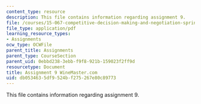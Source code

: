 ```yaml
---
content_type: resource
description: This file contains information regarding assignment 9.
file: /courses/15-067-competitive-decision-making-and-negotiation-spring-2011/db0534635df9524bf275267e80c89773_MIT15_067S11_assgn09.pdf
file_type: application/pdf
learning_resource_types:
- Assignments
ocw_type: OCWFile
parent_title: Assignments
parent_type: CourseSection
parent_uid: 0ebbd238-3ebb-f9f8-921b-159023f2ff9d
resourcetype: Document
title: Assignment 9 WineMaster.com
uid: db053463-5df9-524b-f275-267e80c89773
---
```

This file contains information regarding assignment 9.

